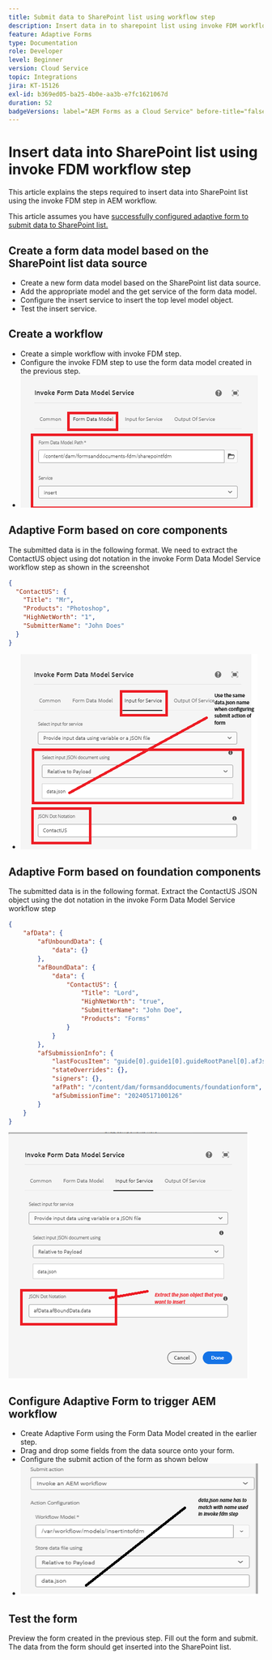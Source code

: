 ```yaml
---
title: Submit data to SharePoint list using workflow step
description: Insert data in to sharepoint list using invoke FDM workflow step
feature: Adaptive Forms
type: Documentation
role: Developer
level: Beginner
version: Cloud Service
topic: Integrations
jira: KT-15126
exl-id: b369ed05-ba25-4b0e-aa3b-e7fc1621067d
duration: 52
badgeVersions: label="AEM Forms as a Cloud Service" before-title="false"
---
```

# Insert data into SharePoint list using invoke FDM workflow step


This article explains the steps required to insert data into SharePoint list using the invoke FDM step in AEM workflow.

This article assumes you have [successfully configured adaptive form to submit data to SharePoint list.](https://experienceleague.adobe.com/docs/experience-manager-cloud-service/content/forms/adaptive-forms-authoring/authoring-adaptive-forms-core-components/create-an-adaptive-form-on-forms-cs/configure-submit-actions-core-components.html?lang=en#connect-af-sharepoint-list)


## Create a form data model based on the SharePoint list data source

* Create a new form data model based on the SharePoint list data source.
* Add the appropriate model and the get service of the form data model.
* Configure the insert service to insert the top level model object.
* Test the insert service.


## Create a workflow

* Create a simple workflow with invoke FDM step.
* Configure the invoke FDM step to use the form data model created in the previous step.
* ![associate-fdm](assets/fdm-insert-1.png)

## Adaptive Form based on core components

The submitted data is in the following format. We need to extract the ContactUS object using dot notation in the invoke Form Data Model Service workflow step as shown in the screenshot 

```json
{
  "ContactUS": {
    "Title": "Mr",
    "Products": "Photoshop",
    "HighNetWorth": "1",
    "SubmitterName": "John Does"
  }
}
```


* ![map-input-parameters](assets/fdm-insert-2.png)


## Adaptive Form based on foundation components

The submitted data is in the following format. Extract the ContactUS JSON object using the dot notation in the invoke Form Data Model Service workflow step

```json
{
    "afData": {
        "afUnboundData": {
            "data": {}
        },
        "afBoundData": {
            "data": {
                "ContactUS": {
                    "Title": "Lord",
                    "HighNetWorth": "true",
                    "SubmitterName": "John Doe",
                    "Products": "Forms"
                }
            }
        },
        "afSubmissionInfo": {
            "lastFocusItem": "guide[0].guide1[0].guideRootPanel[0].afJsonSchemaRoot[0]",
            "stateOverrides": {},
            "signers": {},
            "afPath": "/content/dam/formsanddocuments/foundationform",
            "afSubmissionTime": "20240517100126"
        }
    }
}

```

![foundation-based-form](assets/foundation-based-form.png)

## Configure Adaptive Form to trigger AEM workflow

* Create Adaptive Form using the Form Data Model created in the earlier step.
* Drag and drop some fields from the data source onto your form.
* Configure the submit action of the form as shown below
* ![submit-action](assets/configure-af.png)



## Test the form

Preview the form created in the previous step. Fill out the form and submit. The data from the form should get inserted into the SharePoint list.
